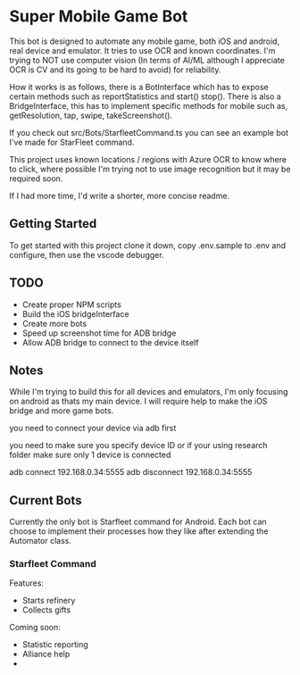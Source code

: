 # Super Mobile Game Bot

This bot is designed to automate any mobile game, both iOS and android, real device and emulator.
It tries to use OCR and known coordinates. I'm trying to NOT use computer vision (In terms of AI/ML although I appreciate OCR is CV and its going to be hard to avoid) for reliability.

How it works is as follows, there is a BotInterface which has to expose certain methods such as reportStatistics and start() stop(). There is also a BridgeInterface, this has to implement specific methods for mobile such as, getResolution, tap, swipe, takeScreenshot().

If you check out src/Bots/StarfleetCommand.ts you can see an example bot I've made for StarFleet command.

This project uses known locations / regions with Azure OCR to know where to click, where possible I'm trying not to use image recognition but it may be required soon.

If I had more time, I'd write a shorter, more concise readme.

Getting Started
----

To get started with this project clone it down, copy .env.sample to .env and configure, then use the vscode debugger.

TODO
----

- Create proper NPM scripts 
- Build the iOS bridgeInterface
- Create more bots
- Speed up screenshot time for ADB bridge
- Allow ADB bridge to connect to the device itself

Notes
----

While I'm trying to build this for all devices and emulators, I'm only focusing on android as thats my main device. I will require help to make the iOS bridge and more game bots.

you need to connect your device via adb first 

you need to make sure you specify device ID or if your using research folder make sure only 1 device is connected

adb connect 192.168.0.34:5555
adb disconnect 192.168.0.34:5555

Current Bots
----

Currently the only bot is Starfleet command for Android. Each bot can choose to implement their processes how they like after extending the Automator class.

### Starfleet Command

Features:
- Starts refinery
- Collects gifts

Coming soon:
- Statistic reporting
- Alliance help
- 
